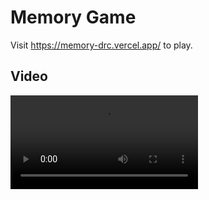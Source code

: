 # Memory Game

Visit https://memory-drc.vercel.app/ to play.

## Video

![Memory Game Video](src/assets/memory_compressed.mp4)
